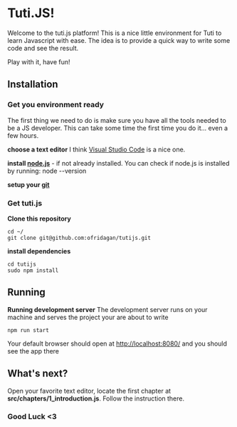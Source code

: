 # Tuti.JS!

Welcome to the tuti.js platform!
This is a nice little environment for Tuti to learn Javascript with ease.
The idea is to provide a quick way to write some code and see the result.

Play with it, have fun!


## Installation	

### Get you environment ready
The first thing we need to do is make sure you have all the tools needed to be a JS developer.
This can take some time the first time you do it... even a few hours.

**choose a text editor** I think [Visual Studio Code](https://code.visualstudio.com/) is a nice one.

**install [node.js](https://nodejs.org/)** - if not already installed.
You can check if node.js is installed by running:
    node --version

**setup your [git]([https://help.github.com/en/github/getting-started-with-github/set-up-git#setting-up-git](https://help.github.com/en/github/getting-started-with-github/set-up-git#setting-up-git))**


### Get tuti.js
**Clone this repository**

    cd ~/
    git clone git@github.com:ofridagan/tutijs.git

**install dependencies**

	cd tutijs
    sudo npm install

## Running

**Running development server**
The development server runs on your machine and serves the project your are about to write

    npm run start
  Your default browser should open at [http://localhost:8080/](http://localhost:8080/) and you should see the app there

## What's next?

Open your favorite text editor, locate the first chapter at **src/chapters/1_introduction.js**.
Follow the instruction there.

### Good Luck <3 ###
